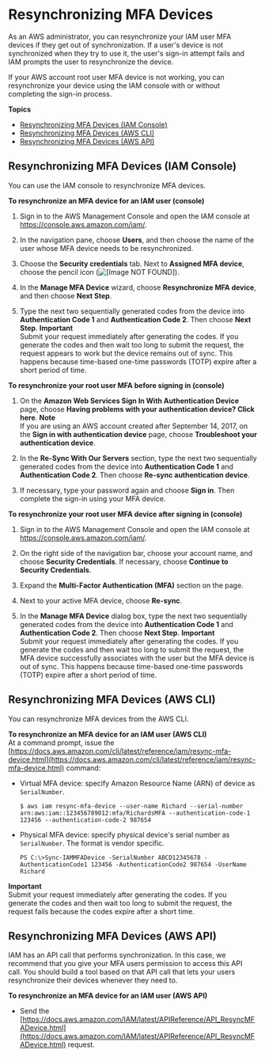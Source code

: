 # Resynchronizing MFA Devices<a name="id_credentials_mfa_sync"></a>

As an AWS administrator, you can resynchronize your IAM user MFA devices if they get out of synchronization\. If a user's device is not synchronized when they try to use it, the user's sign\-in attempt fails and IAM prompts the user to resynchronize the device\.

If your AWS account root user MFA device is not working, you can resynchronize your device using the IAM console with or without completing the sign\-in process\. 

**Topics**
+ [Resynchronizing MFA Devices \(IAM Console\)](#id_credentials_mfa_sync_console)
+ [Resynchronizing MFA Devices \(AWS CLI\)](#id_credentials_mfa_sync_cli)
+ [Resynchronizing MFA Devices \(AWS API\)](#id_credentials_mfa_sync_api)

## Resynchronizing MFA Devices \(IAM Console\)<a name="id_credentials_mfa_sync_console"></a>

You can use the IAM console to resynchronize MFA devices\.

**To resynchronize an MFA device for an IAM user \(console\)**

1. Sign in to the AWS Management Console and open the IAM console at [https://console\.aws\.amazon\.com/iam/](https://console.aws.amazon.com/iam/)\.

1. In the navigation pane, choose **Users**, and then choose the name of the user whose MFA device needs to be resynchronized\.

1. Choose the **Security credentials** tab\. Next to **Assigned MFA device**, choose the pencil icon \(![\[Image NOT FOUND\]](http://docs.aws.amazon.com/IAM/latest/UserGuide/images/pencil_edit_icon.png)\)\.

1. In the **Manage MFA Device** wizard, choose **Resynchronize MFA device**, and then choose **Next Step**\.

1. Type the next two sequentially generated codes from the device into **Authentication Code 1** and **Authentication Code 2**\. Then choose **Next Step**\.
**Important**  
Submit your request immediately after generating the codes\. If you generate the codes and then wait too long to submit the request, the request appears to work but the device remains out of sync\. This happens because time\-based one\-time passwords \(TOTP\) expire after a short period of time\.

**To resynchronize your root user MFA before signing in \(console\)**

1. On the **Amazon Web Services Sign In With Authentication Device** page, choose **Having problems with your authentication device? Click here**\.
**Note**  
If you are using an AWS account created after September 14, 2017, on the **Sign in with authentication device** page, choose **Troubleshoot your authentication device**\.

1. In the **Re\-Sync With Our Servers** section, type the next two sequentially generated codes from the device into **Authentication Code 1** and **Authentication Code 2**\. Then choose **Re\-sync authentication device**\.

1. If necessary, type your password again and choose **Sign in**\. Then complete the sign\-in using your MFA device\.

**To resynchronize your root user MFA device after signing in \(console\)**

1. Sign in to the AWS Management Console and open the IAM console at [https://console\.aws\.amazon\.com/iam/](https://console.aws.amazon.com/iam/)\.

1. On the right side of the navigation bar, choose your account name, and choose **Security Credentials**\. If necessary, choose **Continue to Security Credentials**\.

1. Expand the **Multi\-Factor Authentication \(MFA\)** section on the page\.

1. Next to your active MFA device, choose **Re\-sync**\.

1. In the **Manage MFA Device** dialog box, type the next two sequentially generated codes from the device into **Authentication Code 1** and **Authentication Code 2**\. Then choose **Next Step**\.
**Important**  
Submit your request immediately after generating the codes\. If you generate the codes and then wait too long to submit the request, the MFA device successfully associates with the user but the MFA device is out of sync\. This happens because time\-based one\-time passwords \(TOTP\) expire after a short period of time\.

## Resynchronizing MFA Devices \(AWS CLI\)<a name="id_credentials_mfa_sync_cli"></a>

You can resynchronize MFA devices from the AWS CLI\.

**To resynchronize an MFA device for an IAM user \(AWS CLI\)**  
At a command prompt, issue the [https://docs.aws.amazon.com/cli/latest/reference/iam/resync-mfa-device.html](https://docs.aws.amazon.com/cli/latest/reference/iam/resync-mfa-device.html) command:
+ Virtual MFA device: specify Amazon Resource Name \(ARN\) of device as `SerialNumber`\.

  ```
  $ aws iam resync-mfa-device --user-name Richard --serial-number arn:aws:iam::123456789012:mfa/RichardsMFA --authentication-code-1 123456 --authentication-code-2 987654
  ```
+ Physical MFA device: specify physical device's serial number as `SerialNumber`\. The format is vendor specific\.

  ```
  PS C:\>Sync-IAMMFADevice -SerialNumber ABCD12345678 -AuthenticationCode1 123456 -AuthenticationCode2 987654 -UserName Richard
  ```

**Important**  
Submit your request immediately after generating the codes\. If you generate the codes and then wait too long to submit the request, the request fails because the codes expire after a short time\.

## Resynchronizing MFA Devices \(AWS API\)<a name="id_credentials_mfa_sync_api"></a>

IAM has an API call that performs synchronization\. In this case, we recommend that you give your MFA users permission to access this API call\. You should build a tool based on that API call that lets your users resynchronize their devices whenever they need to\.

**To resynchronize an MFA device for an IAM user \(AWS API\)**
+ Send the [https://docs.aws.amazon.com/IAM/latest/APIReference/API_ResyncMFADevice.html](https://docs.aws.amazon.com/IAM/latest/APIReference/API_ResyncMFADevice.html) request\.